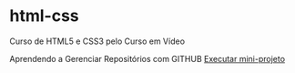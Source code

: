 # html-css
 Curso de HTML5 e CSS3 pelo Curso em Vídeo

Aprendendo a Gerenciar Repositórios com GITHUB
<a href="https://gilmarperonjunior/github.io/html-css/desafio/mini-projeto/android.html">Executar mini-projeto</a>